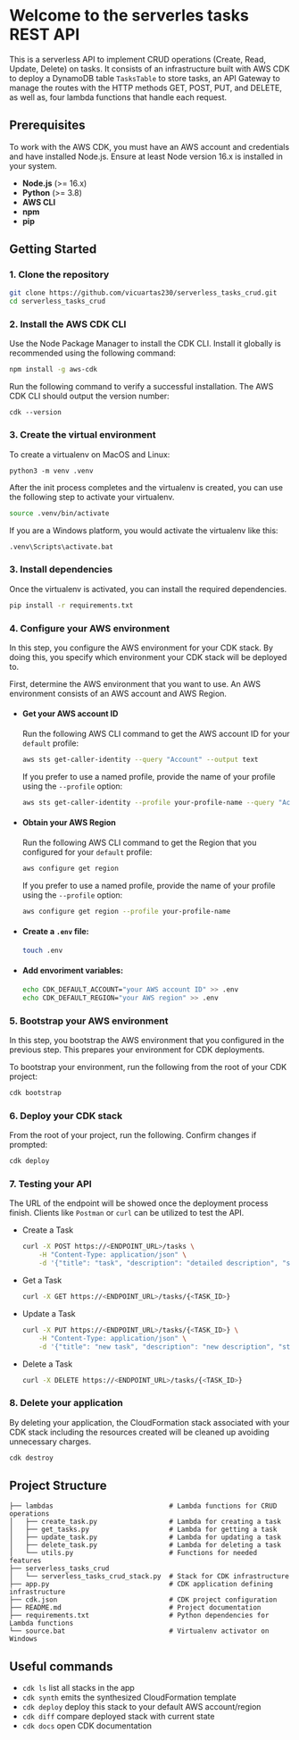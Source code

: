 
# Welcome to the serverles tasks REST API

This is a serverless API to implement CRUD operations (Create, Read, Update, Delete) on tasks. It consists of an infrastructure built with AWS CDK to deploy a DynamoDB table `TasksTable` to store tasks, an API Gateway to manage the routes with the HTTP methods GET, POST, PUT, and DELETE, as well as, four lambda functions that handle each request.

## Prerequisites

To work with the AWS CDK, you must have an AWS account and credentials and have installed Node.js. Ensure at least Node version 16.x is installed in your system.

- **Node.js** (>= 16.x)
- **Python** (>= 3.8)
- **AWS CLI**
- **npm**
- **pip**

## Getting Started

### 1. Clone the repository

```bash
git clone https://github.com/vicuartas230/serverless_tasks_crud.git
cd serverless_tasks_crud
```

### 2. Install the AWS CDK CLI
Use the Node Package Manager to install the CDK CLI. Install it globally is recommended using the following command:

```bash
npm install -g aws-cdk
```

Run the following command to verify a successful installation. The AWS CDK CLI should output the version number:

```
cdk --version
```

### 3. Create the virtual environment
To create a virtualenv on MacOS and Linux:

```
python3 -m venv .venv
```

After the init process completes and the virtualenv is created, you can use the following
step to activate your virtualenv.

```bash
source .venv/bin/activate
```

If you are a Windows platform, you would activate the virtualenv like this:

```bash
.venv\Scripts\activate.bat
```

### 3. Install dependencies

Once the virtualenv is activated, you can install the required dependencies.


```bash
pip install -r requirements.txt
```

### 4. Configure your AWS environment

In this step, you configure the AWS environment for your CDK stack. By doing this, you specify which environment your CDK stack will be deployed to.

First, determine the AWS environment that you want to use. An AWS environment consists of an AWS account and AWS Region.

- #### Get your AWS account ID

    Run the following AWS CLI command to get the AWS account ID for your `default` profile:

    ```bash
    aws sts get-caller-identity --query "Account" --output text
    ```

    If you prefer to use a named profile, provide the name of your profile using the `--profile` option:

    ```bash
    aws sts get-caller-identity --profile your-profile-name --query "Account" --output text
    ```

- #### Obtain your AWS Region
    Run the following AWS CLI command to get the Region that you configured for your `default` profile:

    ```bash
    aws configure get region
    ```

    If you prefer to use a named profile, provide the name of your profile using the `--profile` option:

    ```bash
    aws configure get region --profile your-profile-name
    ```

- #### Create a `.env` file:

    ```bash
    touch .env
    ```

- #### Add envoriment variables:

    ```bash
    echo CDK_DEFAULT_ACCOUNT="your AWS account ID" >> .env
    echo CDK_DEFAULT_REGION="your AWS region" >> .env
    ```

### 5. Bootstrap your AWS environment

In this step, you bootstrap the AWS environment that you configured in the previous step. This prepares your environment for CDK deployments.

To bootstrap your environment, run the following from the root of your CDK project:

```bash
cdk bootstrap
```

### 6. Deploy your CDK stack

From the root of your project, run the following. Confirm changes if prompted:
```bash
cdk deploy
```

### 7. Testing your API

The URL of the endpoint will be showed once the deployment process finish. Clients like `Postman` or `curl` can be utilized to test the API.

- Create a Task

    ```bash
    curl -X POST https://<ENDPOINT_URL>/tasks \
        -H "Content-Type: application/json" \
        -d '{"title": "task", "description": "detailed description", "status": "pending"}'
    ```

- Get a Task

    ```bash
    curl -X GET https://<ENDPOINT_URL>/tasks/{<TASK_ID>}
    ```

- Update a Task

    ```bash
    curl -X PUT https://<ENDPOINT_URL>/tasks/{<TASK_ID>} \
        -H "Content-Type: application/json" \
        -d '{"title": "new task", "description": "new description", "status": "completed"}' 
    ```

- Delete a Task

    ```bash
    curl -X DELETE https://<ENDPOINT_URL>/tasks/{<TASK_ID>}
    ```

### 8. Delete your application

By deleting your application, the CloudFormation stack associated with your CDK stack including the resources created will be cleaned up avoiding unnecessary charges.

```bash
cdk destroy
```

## Project Structure

```
├── lambdas                             # Lambda functions for CRUD operations
│   ├── create_task.py                  # Lambda for creating a task
│   ├── get_tasks.py                    # Lambda for getting a task
│   ├── update_task.py                  # Lambda for updating a task
│   ├── delete_task.py                  # Lambda for deleting a task
│   └── utils.py                        # Functions for needed features
├── serverless_tasks_crud   
│   └── serverless_tasks_crud_stack.py  # Stack for CDK infrastructure
├── app.py                              # CDK application defining infrastructure
├── cdk.json                            # CDK project configuration
├── README.md                           # Project documentation
├── requirements.txt                    # Python dependencies for Lambda functions
└── source.bat                          # Virtualenv activator on Windows
```

## Useful commands

 * `cdk ls`          list all stacks in the app
 * `cdk synth`       emits the synthesized CloudFormation template
 * `cdk deploy`      deploy this stack to your default AWS account/region
 * `cdk diff`        compare deployed stack with current state
 * `cdk docs`        open CDK documentation

